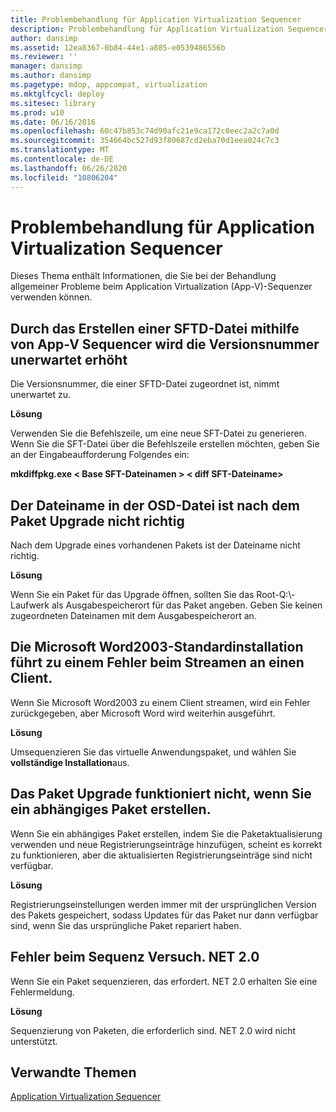 ```yaml
---
title: Problembehandlung für Application Virtualization Sequencer
description: Problembehandlung für Application Virtualization Sequencer
author: dansimp
ms.assetid: 12ea8367-0b84-44e1-a885-e0539486556b
ms.reviewer: ''
manager: dansimp
ms.author: dansimp
ms.pagetype: mdop, appcompat, virtualization
ms.mktglfcycl: deploy
ms.sitesec: library
ms.prod: w10
ms.date: 06/16/2016
ms.openlocfilehash: 60c47b853c74d90afc21e9ca172c0eec2a2c7a0d
ms.sourcegitcommit: 354664bc527d93f80687cd2eba70d1eea024c7c3
ms.translationtype: MT
ms.contentlocale: de-DE
ms.lasthandoff: 06/26/2020
ms.locfileid: "10806204"
---
```

# Problembehandlung für Application Virtualization Sequencer


Dieses Thema enthält Informationen, die Sie bei der Behandlung allgemeiner Probleme beim Application Virtualization (App-V)-Sequenzer verwenden können.

## Durch das Erstellen einer SFTD-Datei mithilfe von App-V Sequencer wird die Versionsnummer unerwartet erhöht


Die Versionsnummer, die einer SFTD-Datei zugeordnet ist, nimmt unerwartet zu.

**Lösung**

Verwenden Sie die Befehlszeile, um eine neue SFT-Datei zu generieren. Wenn Sie die SFT-Datei über die Befehlszeile erstellen möchten, geben Sie an der Eingabeaufforderung Folgendes ein:

**mkdiffpkg.exe &lt; Base SFT-Dateinamen &gt; &lt; diff SFT-Dateiname&gt;**

## <a href="" id="file-name-in-osd-file-is-not-correct-after-package-upgrade-"></a>Der Dateiname in der OSD-Datei ist nach dem Paket Upgrade nicht richtig


Nach dem Upgrade eines vorhandenen Pakets ist der Dateiname nicht richtig.

**Lösung**

Wenn Sie ein Paket für das Upgrade öffnen, sollten Sie das Root-Q:\\-Laufwerk als Ausgabespeicherort für das Paket angeben. Geben Sie keinen zugeordneten Dateinamen mit dem Ausgabespeicherort an.

## Die Microsoft Word2003-Standardinstallation führt zu einem Fehler beim Streamen an einen Client.


Wenn Sie Microsoft Word2003 zu einem Client streamen, wird ein Fehler zurückgegeben, aber Microsoft Word wird weiterhin ausgeführt.

**Lösung**

Umsequenzieren Sie das virtuelle Anwendungspaket, und wählen Sie **vollständige Installation**aus.

## Das Paket Upgrade funktioniert nicht, wenn Sie ein abhängiges Paket erstellen.


Wenn Sie ein abhängiges Paket erstellen, indem Sie die Paketaktualisierung verwenden und neue Registrierungseinträge hinzufügen, scheint es korrekt zu funktionieren, aber die aktualisierten Registrierungseinträge sind nicht verfügbar.

**Lösung**

Registrierungseinstellungen werden immer mit der ursprünglichen Version des Pakets gespeichert, sodass Updates für das Paket nur dann verfügbar sind, wenn Sie das ursprüngliche Paket repariert haben.

## Fehler beim Sequenz Versuch. NET 2.0


Wenn Sie ein Paket sequenzieren, das erfordert. NET 2.0 erhalten Sie eine Fehlermeldung.

**Lösung**

Sequenzierung von Paketen, die erforderlich sind. NET 2.0 wird nicht unterstützt.

## Verwandte Themen


[Application Virtualization Sequencer](application-virtualization-sequencer.md)

 

 






